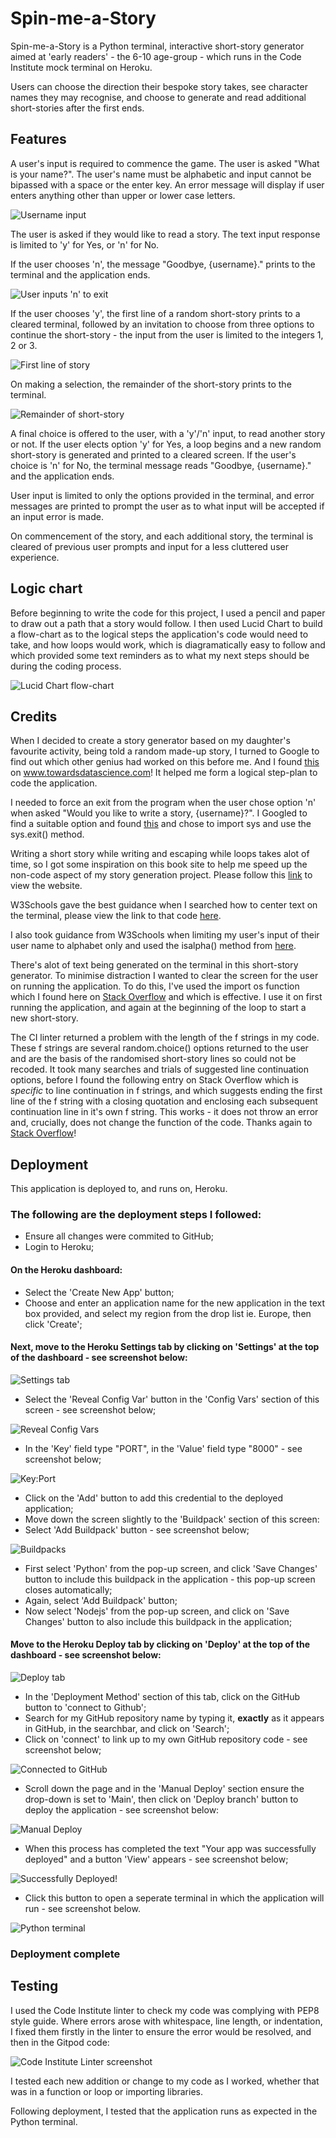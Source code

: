# Spin-me-a-Story

Spin-me-a-Story is a Python terminal, interactive short-story generator aimed at 'early readers' - the 6-10 age-group - which runs in the Code Institute mock terminal on Heroku.

Users can choose the direction their bespoke story takes, see character names they may recognise, and choose to generate and read additional short-stories after the first ends.

## Features

A user's input is required to commence the game.  The user is asked "What is your name?".  The user's name must be alphabetic and input cannot be bipassed with a space or the enter key.  An error message will display if user enters anything other than upper or lower case letters.

![Username input](documentation/Username-prompt.png)

The user is asked if they would like to read a story.  The text input response is limited to 'y' for Yes, or 'n' for No.  

If the user chooses 'n', the message "Goodbye, {username}." prints to the terminal and the application ends.  

![User inputs 'n' to exit](documentation/User-input-exit.png)

If the user chooses 'y', the first line of a random short-story prints to a cleared terminal, followed by an invitation to choose from three options to continue the short-story - the input from the user is limited to the integers 1, 2 or 3.  

![First line of story](documentation/First-iteration-story.png)

On making a selection, the remainder of the short-story prints to the terminal.

![Remainder of short-story](documentation/Remainder-story.png)

A final choice is offered to the user, with a 'y'/'n' input, to read another story or not.  If the user elects option 'y' for Yes, a loop begins and a new random short-story is generated and printed to a cleared screen.  If the user's choice is 'n' for No, the terminal message reads "Goodbye, {username}." and the application ends.

User input is limited to only the options provided in the terminal, and error messages are printed to prompt the user as to what input will be accepted if an input error is made.

On commencement of the story, and each additional story, the terminal is cleared of previous user prompts and input for a less cluttered user experience.

## Logic chart

Before beginning to write the code for this project, I used a pencil and paper to draw out a path that a story would follow.  I then used Lucid Chart to build a flow-chart as to the logical steps the application's code would need to take, and how loops would work, which is diagramatically easy to follow and which provided some text reminders as to what my next steps should be during the coding process.

![Lucid Chart flow-chart](documentation/Lucidchart-flowchart.png)

## Credits

When I decided to create a story generator based on my daughter's favourite activity, being told a random made-up story, I turned to Google to find out which other genius had worked on this before me.  And I found [this](https://towardsdatascience.com/fantasy-story-prompt-generator-2f56bf98dbfa) on www.towardsdatascience.com!  It helped me form a logical step-plan to code the application.

I needed to force an exit from the program when the user chose option 'n' when asked "Would you like to write a story, {username}?".  I Googled to find a suitable option and found [this](https://www.askpython.com/python/examples/exit-a-python-program ) and chose to import sys and use the sys.exit() method.

Writing a short story while writing and escaping while loops takes alot of time, so I got some inspiration on this book site to help me speed up the non-code aspect of my story generation project.  Please follow this [link](https://www.bookbrowse.com/excerpts/index.cfm/book_number/452/harry-potter-and-the-sorcerers-stone) to view the website.

W3Schools gave the best guidance when I searched how to center text on the terminal, please view the link to that code [here](https://www.w3schools.com/python/trypython.asp?filename=demo_ref_string_center).

I also took guidance from W3Schools when limiting my user's input of their user name to alphabet only and used the isalpha() method from [here](https://www.w3schools.com/python/ref_string_isalpha.asp).

There's alot of text being generated on the terminal in this short-story generator.  To minimise distraction I wanted to clear the screen for the user on running the application.  To do this, I've used the import os function which I found here on [Stack Overflow](https://stackoverflow.com/questions/2084508/clear-terminal-in-python) and which is effective.  I use it on first running the application, and again at the beginning of the loop to start a new short-story.

The CI linter returned a problem with the length of the f strings in my code.  These f strings are several random.choice() options returned to the user and are the basis of the randomised short-story lines so could not be recoded.  It took many searches and trials of suggested line continuation options, before I found the following entry on Stack Overflow which is *specific* to line continuation in f strings, and which suggests ending the first line of the f string with a closing quotation and enclosing each subsequent continuation line in it's own f string.  This works - it does not throw an error and, crucially, does not change the function of the code.  Thanks again to [Stack Overflow](https://stackoverflow.com/questions/45965007/multiline-f-string-in-python)!

## Deployment

This application is deployed to, and runs on, Heroku.

### The following are the deployment steps I followed:

 - Ensure all changes were commited to GitHub;
 - Login to Heroku;
 
 #### On the Heroku dashboard:

 - Select the 'Create New App' button;
 - Choose and enter an application name for the new application in the text box provided, and select my region from the drop list ie. Europe, then click 'Create';
 
 #### Next, move to the Heroku Settings tab by clicking on 'Settings' at the top of the dashboard - see screenshot below:

 ![Settings tab](documentation/Heroku-Settings-tab.png)

 - Select the 'Reveal Config Var' button in the 'Config Vars' section of this screen - see screenshot below;

 ![Reveal Config Vars](documentation/Heroku-Settings-tab-Config-Vars-Reveal-Config-Vars-button.png)

 - In the 'Key' field type "PORT", in the 'Value' field type "8000" - see screenshot below;

 ![Key:Port](documentation/Heroku-Settings-tab-Config-Vars-Key-Value.png)

 - Click on the 'Add' button to add this credential to the deployed application;
 - Move down the screen slightly to the 'Buildpack' section of this screen: 
 - Select 'Add Buildpack' button - see screenshot below;

 ![Buildpacks](documentation/Heroku-Buildpacks.png)

 - First select 'Python' from the pop-up screen, and click 'Save Changes' button to include this buildpack in the application - this pop-up screen closes automatically;
 - Again, select 'Add Buildpack' button;
 - Now select 'Nodejs' from the pop-up screen, and click on 'Save Changes' button to also include this buildpack in the application;
 
 #### Move to the Heroku Deploy tab by clicking on 'Deploy' at the top of the dashboard - see screenshot below:

 ![Deploy tab](documentation/Heroku-Deploy-tab.png)

 - In the 'Deployment Method' section of this tab, click on the GitHub button to 'connect to Github';
 - Search for my GitHub repository name by typing it, **exactly** as it appears in GitHub, in the searchbar, and click on 'Search';
 - Click on 'connect' to link up to my own GitHub repository code - see screenshot below;

 ![Connected to GitHub](documentation/Heroku-Deploy-tab-Deployment-method-GitHub-connected.png)

 - Scroll down the page and in the 'Manual Deploy' section ensure the drop-down is set to 'Main', then click on 'Deploy branch' button to deploy the application - see screenshot below:

 ![Manual Deploy](documentation/Heroku-Deploy-tab-Manual-deploy-Deploy-Branch-button.png)

 - When this process has completed the text "Your app was successfully deployed" and a button 'View' appears - see screenshot below;  

 ![Successfully Deployed!](documentation/Successfully-deployed.png)

 - Click this button to open a seperate terminal in which the application will run - see screenshot below.

 ![Python terminal](documentation/Python-terminal.png)

 ### Deployment complete

## Testing

I used the Code Institute linter to check my code was complying with PEP8 style guide.  Where errors arose with whitespace, line length, or indentation, I fixed them firstly in the linter to ensure the error would be resolved, and then in the Gitpod code:

![Code Institute Linter screenshot](documentation/CI-Linter-screenshot.png)

I tested each new addition or change to my code as I worked, whether that was in a function or loop or importing libraries.  

Following deployment, I tested that the application runs as expected in the Python terminal. 




